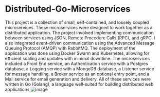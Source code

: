 # Distributed-Go-Microservices

This project is a collection of small, self-contained, and loosely coupled microservices. These microservices were designed to work together as a distributed application. The project involved implementing communication between services using JSON, Remote Procedure Calls (RPC), and gRPC. I also integrated event-driven communication using the Advanced Message Queuing Protocol (AMQP) with RabbitMQ. The deployment of the application was done using Docker Swarm and Kubernetes, allowing for efficient scaling and updates with minimal downtime. The microservices included a Front End service, an Authentication service with a Postgres database, a Logging service with a MongoDB database, a Listener service for message handling, a Broker service as an optional entry point, and a Mail service for email generation and delivery. All of these services were written in Go (Golang), a language well-suited for building distributed web applications
![image](https://github.com/chenxdc/Distributed-Go-Microservices/assets/94099798/1a56c714-6574-41b4-8a0d-e3117af526ee)
